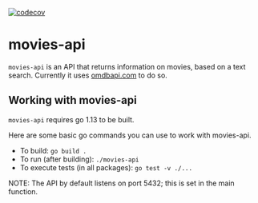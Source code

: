 
[![codecov](https://codecov.io/gh/magg/movies-api/branch/master/graph/badge.svg)](https://codecov.io/gh/magg/movies-api)



# movies-api

`movies-api` is an API that returns information on movies, based on a text search. Currently it uses [omdbapi.com](https://omdbapi.com) to do so.

## Working with movies-api

`movies-api` requires go 1.13 to be built.

Here are some basic go commands you can use to work with movies-api.

* To build: `go build .`
* To run (after building): `./movies-api`
* To execute tests (in all packages): `go test -v ./...`

NOTE: The API by default listens on port 5432; this is set in the main function.
